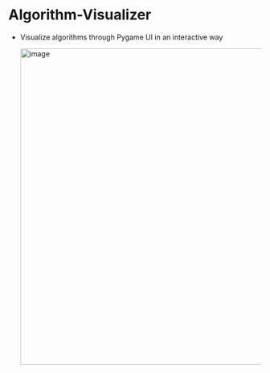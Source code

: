 # Algorithm-Visualizer

- Visualize algorithms through Pygame UI in an interactive way

  <img width="795" height="628" alt="image" src="https://github.com/user-attachments/assets/95ad9ddb-1138-4fd9-8842-77bf05dda910" />

